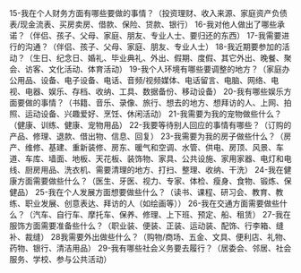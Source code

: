 15-我在个人财务方面有哪些要做的事情？（投资理财、收入来源、家庭资产负债表/现金流表、买房卖房、借款、保险、贷款、银行）
16-我对他人做出了哪些承诺？（伴侣、孩子、父母、家庭、朋友、专业人士、要归还的东西）
17-我需要进行的沟通？（伴侣、孩子、父母、家庭、朋友、专业人士）
18-我近期要参加的活动？（生日、纪念日、婚礼、毕业典礼、外出、假期、度假、其它外出、晚餐、聚会、访客、文化活动、体育活动）
19-我个人环境有哪些要调整的地方？（家庭办公用品、设备、电子设备、电话、音频/视频媒体、电话留言、电脑、网络、电视、电器、娱乐、存档、收纳、工具、数据备份、移动设备）
20-我有哪些娱乐方面要做的事情？（书籍、音乐、录像、旅行、想去的地方、想拜访的人、上网、拍照、运动设备、兴趣爱好、烹饪、休闲活动）
21-我需要为我的宠物做些什么？（健康、训练、健康、宠物用品）
22-我要等待别人回应的事情有哪些？（订购的产品、修理、退款、借出物、信息、回复）
23-我需要为我的房子做些什么？（房产、维修、基建、重新装修、房东、暖气和空调、水管、供电、房顶、风景、车道、车库、墙面、地板、天花板、装饰物、家具、公共设施、家用家器、电灯和电线、厨房用品、洗衣机、需要清理的地方、打扫、整理、收纳、干洗）
24-我在健康方面需要做些什么？（医生、牙医、视力、专家、体检、瘦身、食物、锻炼、保健品）
25-我在个人发展方面想要做些什么？（读书、课程、研习会、教育、教练、职业发展、创意表达、拜访的人（如绘画等））
26-我在交通方面需要做些什么？（汽车、自行车、摩托车、保养、修理、上下班、预定、船、租赁）
27-我在服饰方面需要准备些什么？（职业装、便装、正装、运动装、配饰、行李箱、缝补、裁缝）
28我需要外出做些什么？（购物/商场、五金、文具、便利店、礼物、药物、银行、清洁用品）
29-我有哪些社会义务要去履行？（居委会、邻居、社会服务、学校、参与公共活动）
